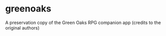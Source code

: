 # greenoaks
A preservation copy of the Green Oaks RPG companion app (credits to the original authors)
